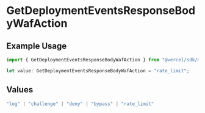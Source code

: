 # GetDeploymentEventsResponseBodyWafAction

## Example Usage

```typescript
import { GetDeploymentEventsResponseBodyWafAction } from "@vercel/sdk/models/operations/getdeploymentevents.js";

let value: GetDeploymentEventsResponseBodyWafAction = "rate_limit";
```

## Values

```typescript
"log" | "challenge" | "deny" | "bypass" | "rate_limit"
```